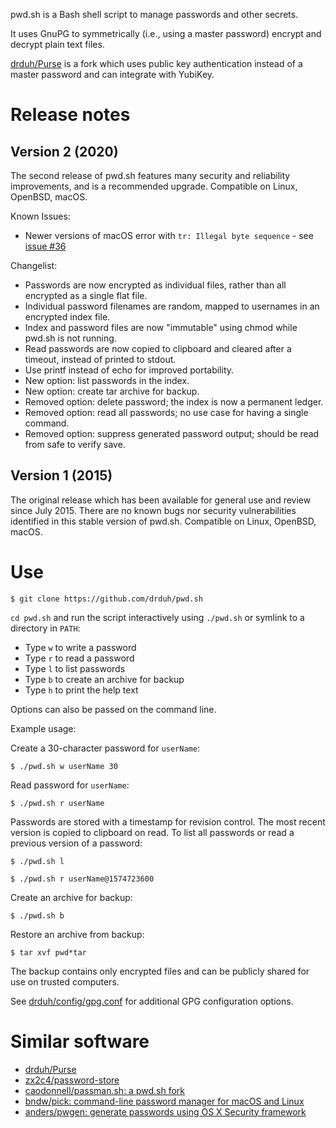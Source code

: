 pwd.sh is a Bash shell script to manage passwords and other secrets.

It uses GnuPG to symmetrically (i.e., using a master password) encrypt and decrypt plain text files.

[drduh/Purse](https://github.com/drduh/Purse) is a fork which uses public key authentication instead of a master password and can integrate with YubiKey.

# Release notes

## Version 2 (2020)

The second release of pwd.sh features many security and reliability improvements, and is a recommended upgrade. Compatible on Linux, OpenBSD, macOS.

Known Issues:

* Newer versions of macOS error with `tr: Illegal byte sequence` - see [issue #36](https://github.com/drduh/pwd.sh/issues/36)

Changelist:

* Passwords are now encrypted as individual files, rather than all encrypted as a single flat file.
* Individual password filenames are random, mapped to usernames in an encrypted index file.
* Index and password files are now "immutable" using chmod while pwd.sh is not running.
* Read passwords are now copied to clipboard and cleared after a timeout, instead of printed to stdout.
* Use printf instead of echo for improved portability.
* New option: list passwords in the index.
* New option: create tar archive for backup.
* Removed option: delete password; the index is now a permanent ledger.
* Removed option: read all passwords; no use case for having a single command.
* Removed option: suppress generated password output; should be read from safe to verify save.

## Version 1 (2015)

The original release which has been available for general use and review since July 2015. There are no known bugs nor security vulnerabilities identified in this stable version of pwd.sh. Compatible on Linux, OpenBSD, macOS.

# Use

```console
$ git clone https://github.com/drduh/pwd.sh
```

`cd pwd.sh` and run the script interactively using `./pwd.sh` or symlink to a directory in `PATH`:

* Type `w` to write a password
* Type `r` to read a password
* Type `l` to list passwords
* Type `b` to create an archive for backup
* Type `h` to print the help text

Options can also be passed on the command line.

Example usage:

Create a 30-character password for `userName`:

```console
$ ./pwd.sh w userName 30
```

Read password for `userName`:

```console
$ ./pwd.sh r userName
```

Passwords are stored with a timestamp for revision control. The most recent version is copied to clipboard on read. To list all passwords or read a previous version of a password:

```console
$ ./pwd.sh l

$ ./pwd.sh r userName@1574723600
```

Create an archive for backup:

```console
$ ./pwd.sh b
```

Restore an archive from backup:

```console
$ tar xvf pwd*tar
```

The backup contains only encrypted files and can be publicly shared for use on trusted computers.

See [drduh/config/gpg.conf](https://github.com/drduh/config/blob/master/gpg.conf) for additional GPG configuration options.

# Similar software

* [drduh/Purse](https://github.com/drduh/Purse)
* [zx2c4/password-store](https://github.com/zx2c4/password-store)
* [caodonnell/passman.sh: a pwd.sh fork](https://github.com/caodonnell/passman.sh)
* [bndw/pick: command-line password manager for macOS and Linux](https://github.com/bndw/pick)
* [anders/pwgen: generate passwords using OS X Security framework](https://github.com/anders/pwgen)
